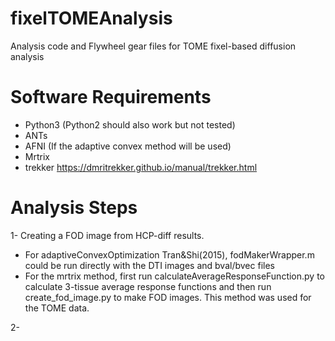 # fixelTOMEAnalysis
Analysis code and Flywheel gear files for TOME fixel-based diffusion analysis 

# Software Requirements
- Python3 (Python2 should also work but not tested)
- ANTs 
- AFNI (If the adaptive convex method will be used)
- Mrtrix
- trekker https://dmritrekker.github.io/manual/trekker.html

# Analysis Steps
1- Creating a FOD image from HCP-diff results.  
- For adaptiveConvexOptimization Tran&Shi(2015), fodMakerWrapper.m could be run directly with the DTI images and bval/bvec files
- For the mrtrix method, first run calculateAverageResponseFunction.py to
    calculate 3-tissue average response functions and then run create_fod_image.py to
    make FOD images. This method was used for the TOME data.
    
2-  